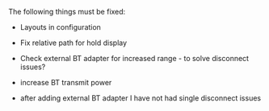 The following things must be fixed:
- Layouts in configuration
- Fix relative path for hold display
- Check external BT adapter for increased range
        - to solve disconnect issues?


- increase BT transmit power
- after adding external BT adapter I have not had single disconnect issues
